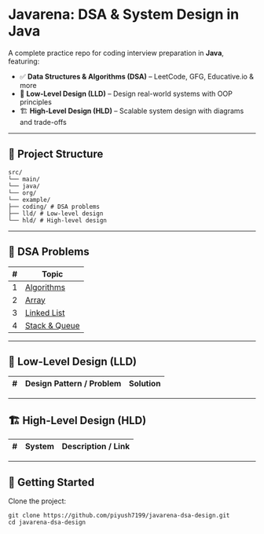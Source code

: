 # Javarena: DSA & System Design in Java

A complete practice repo for coding interview preparation in **Java**, featuring:

- ✅ **Data Structures & Algorithms (DSA)** – LeetCode, GFG, Educative.io & more
- 🧱 **Low-Level Design (LLD)** – Design real-world systems with OOP principles
- 🏗️ **High-Level Design (HLD)** – Scalable system design with diagrams and trade-offs

---

## 📁 Project Structure

```
src/
└── main/
└── java/
└── org/
└── example/
├── coding/ # DSA problems
├── lld/ # Low-level design
└── hld/ # High-level design
```

---

## 📘 DSA Problems

| # | Topic                                                                                      | 
|---|--------------------------------------------------------------------------------------------|
| 1 | [Algorithms](./src/main/java/org/example/coding/algorithms/README.md)                      |
| 2 | [Array](./src/main/java/org/example/coding/datastructures/arrays/README.md)                |
| 3 | [Linked List](./src/main/java/org/example/coding/datastructures/linkedList/README.md)      |
| 4 | [Stack & Queue](./src/main/java/org/example/coding/datastructures/stackAndQueue/README.md) |

---

## 🧩 Low-Level Design (LLD)

| # | Design Pattern / Problem | Solution |
|---|--------------------------|----------|

---

## 🏗 High-Level Design (HLD)

| # | System | Description / Link |
|---|--------|--------------------|

---

## 🚀 Getting Started

Clone the project:

```
git clone https://github.com/piyush7199/javarena-dsa-design.git
cd javarena-dsa-design
```